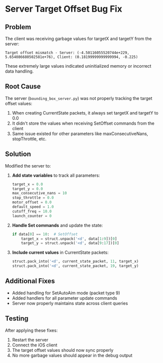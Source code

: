 # Server Target Offset Bug Fix

## Problem
The client was receiving garbage values for targetX and targetY from the server:
```
Target offset mismatch - Server: (-4.50116055520744e+229, 5.654086680502581e+76), Client: (0.18199999999999994, -0.225)
```

These extremely large values indicated uninitialized memory or incorrect data handling.

## Root Cause
The server (`bounding_box_server.py`) was not properly tracking the target offset values:

1. When creating CurrentState packets, it always set targetX and targetY to 0.0
2. It didn't store the values when receiving SetOffset commands from the client
3. Same issue existed for other parameters like maxConsecutiveNans, stopThrottle, etc.

## Solution
Modified the server to:

1. **Add state variables** to track all parameters:
   ```python
   target_x = 0.0
   target_y = 0.0
   max_consecutive_nans = 10
   stop_throttle = 0.0
   motor_offset = 0.0
   default_speed = 1.0
   cutoff_freq = 10.0
   launch_counter = 0
   ```

2. **Handle Set commands** and update the state:
   ```python
   if data[0] == 10:  # SetOffset
       target_x = struct.unpack('<d', data[1:9])[0]
       target_y = struct.unpack('<d', data[9:17])[0]
   ```

3. **Include current values** in CurrentState packets:
   ```python
   struct.pack_into('<d', current_state_packet, 11, target_x)
   struct.pack_into('<d', current_state_packet, 19, target_y)
   ```

## Additional Fixes
- Added handling for SetAutoAim mode (packet type 9)
- Added handlers for all parameter update commands
- Server now properly maintains state across client queries

## Testing
After applying these fixes:
1. Restart the server
2. Connect the iOS client
3. The target offset values should now sync properly
4. No more garbage values should appear in the debug output 